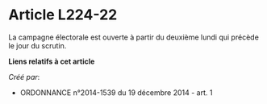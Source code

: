 # Article L224-22

La campagne électorale est ouverte à partir du deuxième lundi qui précède le jour du scrutin.

**Liens relatifs à cet article**

_Créé par_:

  - ORDONNANCE n°2014-1539 du 19 décembre 2014 - art. 1

